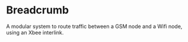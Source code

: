 # Breadcrumb
A modular system to route traffic between  a GSM node and a Wifi node, using an Xbee interlink. 

